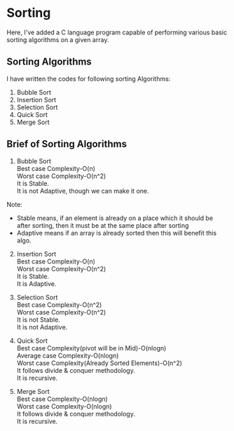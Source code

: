 Sorting
=======
Here, I've added a C language program capable of performing various basic sorting algorithms on a given array.      

Sorting Algorithms
------------------
I have written the codes for following sorting Algorithms:  
1. Bubble Sort  
2. Insertion Sort  
3. Selection Sort  
4. Quick Sort  
5. Merge Sort  

Brief of Sorting Algorithms
---------------------------
1. Bubble Sort  
Best case Complexity-O(n)  
Worst case Complexity-O(n^2)  
It is Stable.  
It is not Adaptive, though we can make it one.  
  
Note:  
* Stable means, if an element is already on a place which it should be after sorting, then it must be at the same place after sorting  
* Adaptive means if an array is already sorted then this will benefit this algo.  
  
2. Insertion Sort  
Best case Complexity-O(n)  
Worst case Complexity-O(n^2)  
It is Stable.  
It is Adaptive.  
  
3. Selection Sort  
Best case Complexity-O(n^2)  
Worst case Complexity-O(n^2)  
It is not Stable.  
It is not Adaptive.  
  
4. Quick Sort  
Best case Complexity(pivot will be in Mid)-O(nlogn)  
Average case Complexity-O(nlogn)  
Worst case Complexity(Already Sorted Elements)-O(n^2)  
It follows divide & conquer methodology.  
It is recursive.  
  
5. Merge Sort  
Best case Complexity-O(nlogn)  
Worst case Complexity-O(nlogn)  
It follows divide & conquer methodology.  
It is recursive.  
